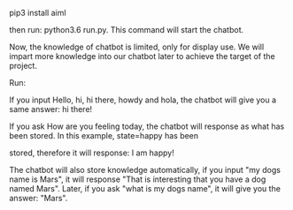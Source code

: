 pip3 install aiml

then run:  python3.6 run.py. This command will start the chatbot.

Now, the knowledge of chatbot is limited, only for display use. We will impart more knowledge into our chatbot later to achieve the target of the project.


Run:

If you input Hello, hi, hi there, howdy and hola, the chatbot will give you a same answer: hi there!

If you ask How are you feeling today, the chatbot will response as what has been stored. In this example, state=happy has been

stored, therefore it will response: I am happy!

The chatbot will also store knowledge automatically, if you input "my dogs name is Mars", it will response "That is interesting that you have a dog named Mars".  Later, if you ask "what is my dogs name", it will give you the answer: "Mars".
